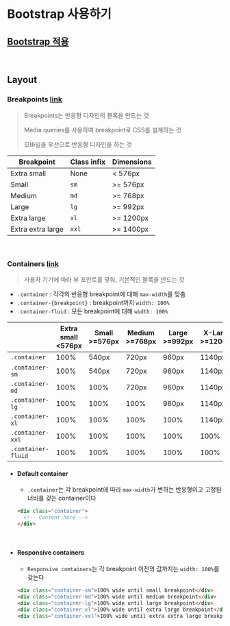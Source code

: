 # Bootstrap 사용하기

## [Bootstrap 적용](https://getbootstrap.com/docs/5.2/getting-started/introduction/)

<br/>

## Layout

### Breakpoints [link](https://getbootstrap.com/docs/5.2/layout/breakpoints/)

> Breakpoints는 반응형 디자인의 블록을 만드는 것
>
> Media queries를 사용하여 breakpoint로 CSS를 설계하는 것
>
> 모바일을 우선으로 반응형 디자인을 하는 것

| Breakpoint        | Class infix | Dimensions |
| ----------------- | ----------- | ---------- |
| Extra small       | None        | < 576px    |
| Small             | `sm`        | >= 576px   |
| Medium            | `md`        | >= 768px   |
| Large             | `lg`        | >= 992px   |
| Extra large       | `xl`        | >= 1200px  |
| Extra extra large | `xxl`       | >= 1400px  |

<br/>

### Containers [link](https://getbootstrap.com/docs/5.2/layout/containers/)

> 사용자 기기에 따라 뷰 포인트를 맞춰, 기본적인 블록을 만드는 것

- `.container` : 각각의 반응형 breakpoint에 대해 `max-width`를 맞춤
- `.container-{breakpoint}` : breakpoint까지 `width: 100%`
- `.container-fluid` : 모든 breakpoint에 대해 `width: 100%`

|                    | Extra small<br /><576px | Small<br />>=576px | Medium<br />>=768px | Large<br />>=992px | X-Large<br />>=1200px | XX-Large<br />>=1400px |
| ------------------ | ----------------------- | ------------------ | ------------------- | ------------------ | --------------------- | ---------------------- |
| `.container`       | 100%                    | 540px              | 720px               | 960px              | 1140px                | 1320px                 |
| `.container-sm`    | 100%                    | 540px              | 720px               | 960px              | 1140px                | 1320px                 |
| `.container-md`    | 100%                    | 100%               | 720px               | 960px              | 1140px                | 1320px                 |
| `.container-lg`    | 100%                    | 100%               | 100%                | 960px              | 1140px                | 1320px                 |
| `.container-xl`    | 100%                    | 100%               | 100%                | 100%               | 1140px                | 1320px                 |
| `.container-xxl`   | 100%                    | 100%               | 100%                | 100%               | 100%                  | 1320px                 |
| `.container-fluid` | 100%                    | 100%               | 100%                | 100%               | 100%                  | 100%                   |

- #### Default container

  - `.container`는 각 breakpoint에 따라 `max-width`가 변하는 반응형이고 고정된 너비를 갖는 container이다

  ```html
  <div class="container">
    <!-- Content here -->
  </div>
  ```

<br/>

- #### Responsive containers

  - `Responsive comtainers`는 각 breakpoint 이전의 값까지는 `width: 100%`를 갖는다

  ```html
  <div class="container-sm">100% wide until small breakpoint</div>
  <div class="container-md">100% wide until medium breakpoint</div>
  <div class="container-lg">100% wide until large breakpoint</div>
  <div class="container-xl">100% wide until extra large breakpoint</div>
  <div class="container-xxl">100% wide until extra extra large breakpoint</div>
  ```

  

